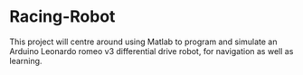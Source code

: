 # Racing-Robot
This project will centre around using Matlab to program and simulate an Arduino Leonardo romeo v3 differential drive robot, for navigation as well as learning.  
